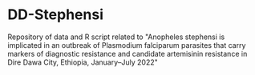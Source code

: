 # DD-Stephensi
Repository of data and R script related to "Anopheles stephensi is implicated in an outbreak of Plasmodium falciparum parasites that carry markers of diagnostic resistance and candidate artemisinin resistance in Dire Dawa City, Ethiopia, January–July 2022"
